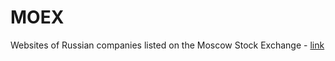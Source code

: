 # MOEX
Websites of Russian companies listed on the Moscow Stock Exchange - [link](https://github.com/Vectorfield4/MOEX/blob/main/Russian%20Emitents.md)
